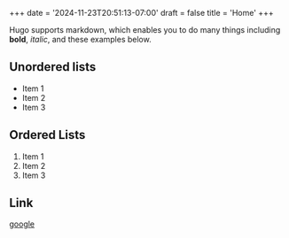 +++
date = '2024-11-23T20:51:13-07:00'
draft = false
title = 'Home'
+++

Hugo supports markdown, which enables you to do many things including **bold**, _italic_, and these examples below.

## Unordered lists

- Item 1
- Item 2
- Item 3

## Ordered Lists

1. Item 1
2. Item 2
3. Item 3

## Link

[google](www.google.com)
